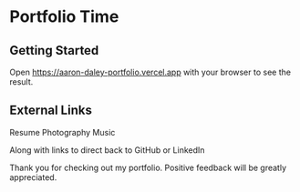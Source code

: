 # Portfolio Time 

## Getting Started

Open https://aaron-daley-portfolio.vercel.app with your browser to see the result.

## External Links

Resume 
Photography 
Music 

Along with links to direct back to GitHub or LinkedIn

Thank you for checking out my portfolio. Positive feedback will be greatly appreciated. 
